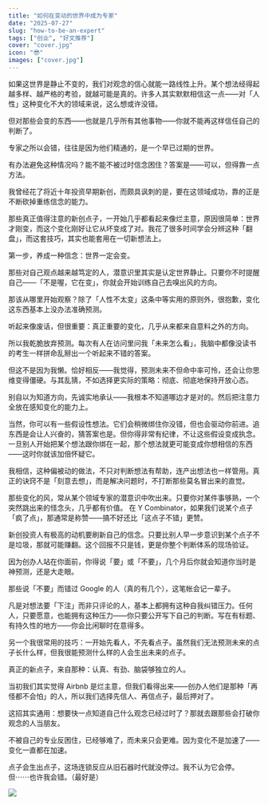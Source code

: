 ```yaml
---
title: "如何在变动的世界中成为专家"
date: "2025-07-27"
slug: "how-to-be-an-expert"
tags: ["创业", "好文推荐"]
cover: "cover.jpg"
icon: "😎"
images: ["cover.jpg"]
---
```

如果这世界是静止不变的，我们对观念的信心就能一路线性上升。某个想法经得起越多样、越严格的考验，就越可能是真的。许多人其实默默相信这一点——对「人性」这种变化不大的领域来说，这么想或许没错。



但对那些会变的东西——也就是几乎所有其他事物——你就不能再这样信任自己的判断了。



专家之所以会错，往往是因为他们精通的，是一个早已过期的世界。



有办法避免这种情况吗？能不能不被过时信念困住？答案是——可以，但得靠一点方法。



我曾经花了将近十年投资早期新创，而颇具讽刺的是，要在这领域成功，靠的正是不断砍掉重练信念的能力。



那些真正值得注意的新创点子，一开始几乎都看起来像烂主意，原因很简单：世界才刚变，而这个变化刚好让它从坏变成了对。我花了很多时间学会分辨这种「翻盘」，而这套技巧，其实也能套用在一切新想法上。



第一步，养成一种信念：世界一定会变。



那些对自己观点越来越笃定的人，潜意识里其实是认定世界静止。只要你不时提醒自己——「不是喔，它在变」，你就会开始训练自己去嗅出风的方向。



那该从哪里开始观察？除了「人性不太变」这条中等实用的原则外，很抱歉，变化这东西基本上没办法准确预测。



听起来像废话，但很重要：真正重要的变化，几乎从来都来自意料之外的方向。



所以我乾脆放弃预测。每次有人在访问里问我「未来怎么看」，我脑中都像没读书的考生一样拼命乱掰出一个听起来不错的答案。



但这不是因为我懒。恰好相反——我觉得，预测未来不但命中率可怜，还会让你思维变得僵硬。与其乱猜，不如选择更实际的策略：彻底、彻底地保持开放心态。



别自以为知道方向，先诚实地承认——我根本不知道哪边才是对的。然后把注意力全放在感知变化的能力上。



当然，你可以有一些假设性想法。它们会稍微绑住你没错，但也会驱动你前进。追东西是会让人兴奋的，猜答案也是。但你得非常有纪律，不让这些假设变成执念。
一旦别人开始把某个想法跟你绑在一起，那个想法就更可能变成你想相信的东西——这时你就该加倍怀疑它。



我相信，这种偏被动的做法，不只对判断想法有帮助，连产出想法也一样管用。真正的诀窍不是「刻意去想」，而是解决问题时，不打断那些莫名冒出来的直觉。



那些变化的风，常从某个领域专家的潜意识中吹出来。只要你对某件事够熟，一个突然跳出来的怪念头，几乎都有价值。
在 Y Combinator，如果我们说某个点子「疯了点」，那通常是称赞——搞不好还比「这点子不错」更赞。



新创投资人有极高的动机要刷新自己的信念。只要比别人早一步意识到某个点子不是垃圾，那就可能赚翻。这个回报不只是钱，更是你整个判断体系的现场验证。



因为创办人站在你面前，你得说「要」或「不要」，几个月后你就会知道你当时是神预测，还是大走眼。



那些说「不要」而错过 Google 的人（真的有几个），这笔帐会记一辈子。



凡是对想法要「下注」而非只评论的人，基本上都拥有这种自我纠错压力。任何人，只要愿意，也能拥有这种压力——你只要公开写下自己的判断。写在有标题、有持久性的地方——你会比闲聊时在意得多。



另一个我很常用的技巧：一开始先看人，不先看点子。虽然我们无法预测未来的点子长什么样，但我很能预测什么样的人会生出未来的点子。



真正的新点子，来自那种：认真、有劲、脑袋够独立的人。



当初我们其实觉得 Airbnb 是烂主意，但我们看得出来——创办人他们是那种「再怪都不会怕」的人，所以我们选择先信人、再信点子，最后押对了。



这招其实通用：想要快一点知道自己什么观念已经过时了？那就去跟那些会打破你观念的人当朋友。



不被自己的专业反困住，已经够难了，而未来只会更难。因为变化不是加速了——变化一直都在加速。



点子会生出点子，这场连锁反应从旧石器时代就没停过。我不认为它会停。
但⋯⋯也许我会错。（最好是）




![](https://prod-files-secure.s3.us-west-2.amazonaws.com/112d0858-5090-4d34-a606-b75eb8d65fd2/46476355-9cf3-4e99-9b7a-3531bc426380/1000202064.png?X-Amz-Algorithm=AWS4-HMAC-SHA256&X-Amz-Content-Sha256=UNSIGNED-PAYLOAD&X-Amz-Credential=ASIAZI2LB4662ELBKIFD%2F20251019%2Fus-west-2%2Fs3%2Faws4_request&X-Amz-Date=20251019T025359Z&X-Amz-Expires=3600&X-Amz-Security-Token=IQoJb3JpZ2luX2VjECEaCXVzLXdlc3QtMiJHMEUCIQDvR%2B1ql867T%2FMO0TptCPwKZm9nZ8YFAsYBomz2KvwakwIgHe7KyzobCeHH%2FAsudpbPTor51VH0pD6xhr3CWdMjQMMqiAQIyv%2F%2F%2F%2F%2F%2F%2F%2F%2F%2FARAAGgw2Mzc0MjMxODM4MDUiDPgu7t7m4yynPWAm8SrcAxwtTKhG3EogeRc8xFfacDVBMiRPKuP9PmrT%2BEQiwR3bh7i2MO23APYl5A2YUj5Ms8mVNRMD526Fu754YTk7sd2rtszJ3NXbP2ucyIOp039OGcG8VHhX8bH17lcJJYsrtzwgfyR04D2IuQJZrIEXy%2BHM%2FnIuS6E61tJ60wB1U1QgKuSHcOQxxNKindkn72ukAqQEadfHe1fB8OKqlLfhTWkfbzKqN4tw%2F4jerfO0bAyYirIFq298YGSfYmJ5zcSZpxkjZfw7iS9C9VqQ2C%2BO6GegYkovTK8zBV8C1wApBUbTYQ639ZX5VD2VxOUGlN3Kh5Fpjm5p7vE8%2B5Ko82vbxFJrd9fQVGcR6ghqPbSt7gdd%2BjorX8664QS8PDCvLDizNdYj67unr%2B4ELGtCJJxFdAiSBsFQmYT7AyJlqBttcGbomiyhXgxj5ktm9%2B0Vs1Fiijtwo7aqIUBohioUZ%2Fg3ZhMTl5bNjmNpLNSKmT1dtNgdW29pTYySdHqH361pAOIsj7PHQqxJg3QDSVDhW6jExqjeRruEPtKADxvfzaan9b2ubaxehQr1JBd5ehEFFeLm55sz0OBGbgqcyg1kKfXp%2FYv4u7MxMOKg7RlZqtTPjPgWHSpWC9DTY20Fjyc4MKLj0McGOqUBN2DXPn7AO67Np4RFhXp8RA3mQ9MbwdpTbqzU1JXVBI84HRUBghza0FH3fRSQCU4oSOJgPavyevtiSFb%2F5jlAAOfC%2BhfarousQePuzpaxTeZvuheHG9J4BEhlYo0MTlN3T3vuTP3f1%2B8P12G1lBDzlyQPt9TZxQwDxpBy%2BNWiCwdpi8Yo%2BuYl%2FcdfvQRaQZoosD2u%2BCEb3eSpJh7MTEaWokdx8yfN&X-Amz-Signature=a1468b20a319ef8f457026235dd998e6fea3591e7e29bbd5d4239272ae943fa5&X-Amz-SignedHeaders=host&x-amz-checksum-mode=ENABLED&x-id=GetObject)


